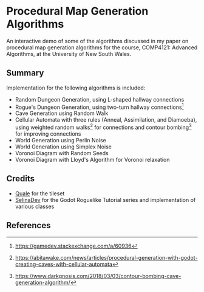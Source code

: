 # Procedural Map Generation Algorithms

An interactive demo of some of the algorithms discussed in my paper on
procedural map generation algorithms for the course,
COMP4121: Advanced Algorithms, at the University of New South Wales.

## Summary

Implementation for the following algorithms is included:

- Random Dungeon Generation, using L-shaped hallway connections
- Rogue's Dungeon Generation, using two-turn hallway connections[^1]
- Cave Generation using Random Walk
- Cellular Automata with three rules (Anneal, Assimilation, and Diamoeba),
using weighted random walks[^2] for connections and contour bombing[^3] for
improving connections
- World Generation using Perlin Noise
- World Generation using Simplex Noise
- Voronoi Diagram with Random Seeds
- Voronoi Diagram with Lloyd's Algorithm for Voronoi relaxation

## Credits

- [Quale](https://imgur.com/a/uHx4k) for the tileset
- [SelinaDev](https://github.com/SelinaDev/Godot-Roguelike-Tutorial) for the
Godot Roguelike Tutorial series and implementation of various classes

## References

[^1]: <https://gamedev.stackexchange.com/a/60936>
[^2]: <https://abitawake.com/news/articles/procedural-generation-with-godot-creating-caves-with-cellular-automata>
[^3]: <https://www.darkgnosis.com/2018/03/03/contour-bombing-cave-generation-algorithm/>
